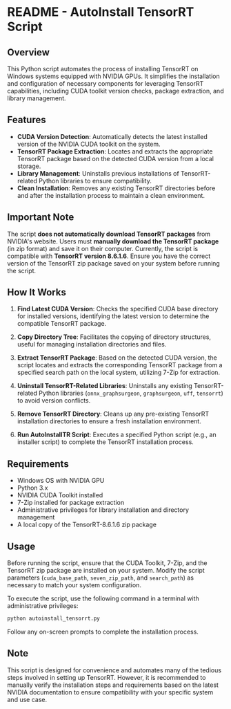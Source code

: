 # README - AutoInstall TensorRT Script

## Overview

This Python script automates the process of installing TensorRT on Windows systems equipped with NVIDIA GPUs. It simplifies the installation and configuration of necessary components for leveraging TensorRT capabilities, including CUDA toolkit version checks, package extraction, and library management.

## Features

- **CUDA Version Detection**: Automatically detects the latest installed version of the NVIDIA CUDA toolkit on the system.
- **TensorRT Package Extraction**: Locates and extracts the appropriate TensorRT package based on the detected CUDA version from a local storage.
- **Library Management**: Uninstalls previous installations of TensorRT-related Python libraries to ensure compatibility.
- **Clean Installation**: Removes any existing TensorRT directories before and after the installation process to maintain a clean environment.

## Important Note

The script **does not automatically download TensorRT packages** from NVIDIA's website. Users must **manually download the TensorRT package** (in zip format) and save it on their computer. Currently, the script is compatible with **TensorRT version 8.6.1.6**. Ensure you have the correct version of the TensorRT zip package saved on your system before running the script.

## How It Works

1. **Find Latest CUDA Version**: Checks the specified CUDA base directory for installed versions, identifying the latest version to determine the compatible TensorRT package.

2. **Copy Directory Tree**: Facilitates the copying of directory structures, useful for managing installation directories and files.

3. **Extract TensorRT Package**: Based on the detected CUDA version, the script locates and extracts the corresponding TensorRT package from a specified search path on the local system, utilizing 7-Zip for extraction.

4. **Uninstall TensorRT-Related Libraries**: Uninstalls any existing TensorRT-related Python libraries (`onnx_graphsurgeon`, `graphsurgeon`, `uff`, `tensorrt`) to avoid version conflicts.

5. **Remove TensorRT Directory**: Cleans up any pre-existing TensorRT installation directories to ensure a fresh installation environment.

6. **Run AutoInstallTR Script**: Executes a specified Python script (e.g., an installer script) to complete the TensorRT installation process.

## Requirements

- Windows OS with NVIDIA GPU
- Python 3.x
- NVIDIA CUDA Toolkit installed
- 7-Zip installed for package extraction
- Administrative privileges for library installation and directory management
- A local copy of the TensorRT-8.6.1.6 zip package

## Usage

Before running the script, ensure that the CUDA Toolkit, 7-Zip, and the TensorRT zip package are installed on your system. Modify the script parameters (`cuda_base_path`, `seven_zip_path`, and `search_path`) as necessary to match your system configuration.

To execute the script, use the following command in a terminal with administrative privileges:

```bash
python autoinstall_tensorrt.py
```

Follow any on-screen prompts to complete the installation process.

## Note

This script is designed for convenience and automates many of the tedious steps involved in setting up TensorRT. However, it is recommended to manually verify the installation steps and requirements based on the latest NVIDIA documentation to ensure compatibility with your specific system and use case.
